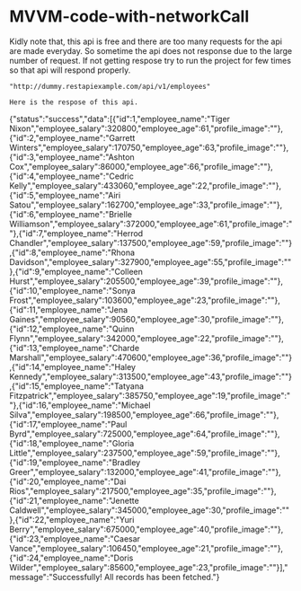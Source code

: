 # MVVM-code-with-networkCall

Kidly note that, this api is free and there are too many requests for the api are made everyday. So sometime the api does not response due to the large number of request. If not getting respose try to run the project for few times so that api will respond properly.

    "http://dummy.restapiexample.com/api/v1/employees"
    
    Here is the respose of this api.


{"status":"success","data":[{"id":1,"employee_name":"Tiger Nixon","employee_salary":320800,"employee_age":61,"profile_image":""},{"id":2,"employee_name":"Garrett Winters","employee_salary":170750,"employee_age":63,"profile_image":""},{"id":3,"employee_name":"Ashton Cox","employee_salary":86000,"employee_age":66,"profile_image":""},{"id":4,"employee_name":"Cedric Kelly","employee_salary":433060,"employee_age":22,"profile_image":""},{"id":5,"employee_name":"Airi Satou","employee_salary":162700,"employee_age":33,"profile_image":""},{"id":6,"employee_name":"Brielle Williamson","employee_salary":372000,"employee_age":61,"profile_image":""},{"id":7,"employee_name":"Herrod Chandler","employee_salary":137500,"employee_age":59,"profile_image":""},{"id":8,"employee_name":"Rhona Davidson","employee_salary":327900,"employee_age":55,"profile_image":""},{"id":9,"employee_name":"Colleen Hurst","employee_salary":205500,"employee_age":39,"profile_image":""},{"id":10,"employee_name":"Sonya Frost","employee_salary":103600,"employee_age":23,"profile_image":""},{"id":11,"employee_name":"Jena Gaines","employee_salary":90560,"employee_age":30,"profile_image":""},{"id":12,"employee_name":"Quinn Flynn","employee_salary":342000,"employee_age":22,"profile_image":""},{"id":13,"employee_name":"Charde Marshall","employee_salary":470600,"employee_age":36,"profile_image":""},{"id":14,"employee_name":"Haley Kennedy","employee_salary":313500,"employee_age":43,"profile_image":""},{"id":15,"employee_name":"Tatyana Fitzpatrick","employee_salary":385750,"employee_age":19,"profile_image":""},{"id":16,"employee_name":"Michael Silva","employee_salary":198500,"employee_age":66,"profile_image":""},{"id":17,"employee_name":"Paul Byrd","employee_salary":725000,"employee_age":64,"profile_image":""},{"id":18,"employee_name":"Gloria Little","employee_salary":237500,"employee_age":59,"profile_image":""},{"id":19,"employee_name":"Bradley Greer","employee_salary":132000,"employee_age":41,"profile_image":""},{"id":20,"employee_name":"Dai Rios","employee_salary":217500,"employee_age":35,"profile_image":""},{"id":21,"employee_name":"Jenette Caldwell","employee_salary":345000,"employee_age":30,"profile_image":""},{"id":22,"employee_name":"Yuri Berry","employee_salary":675000,"employee_age":40,"profile_image":""},{"id":23,"employee_name":"Caesar Vance","employee_salary":106450,"employee_age":21,"profile_image":""},{"id":24,"employee_name":"Doris Wilder","employee_salary":85600,"employee_age":23,"profile_image":""}],"message":"Successfully! All records has been fetched."}
